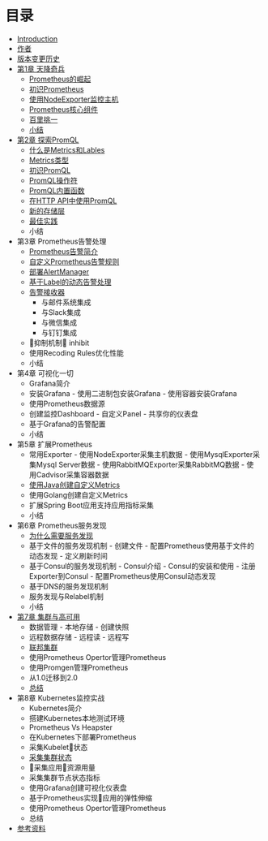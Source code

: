 # 目录

- [Introduction](README.md)
- [作者](AUTHOR.md)
- [版本变更历史](CHANGELOGS.md)
- [第1章 天降奇兵](./chapter0/README.md)
  - [Prometheus的崛起](./sources/why-monitor.md)
  - [初识Prometheus](./sources/prometheus-quick-start.md)
  - [使用NodeExporter监控主机](./sources/prometheus-quick-start-node-exporter.md)
  - [Prometheus核心组件](./sources/prometheus-architecture-and-components.md)
  - [百里挑一](./sources/comparison_with_other.md)
  - [小结](./chapter0/SUMMARY.md)
- [第2章 探索PromQL](./chapter2/README.md)
  - [什么是Metrics和Lables](./sources/what-is-prometheus-metrics-and-labels.md)
  - [Metrics类型](./sources/prometheus-metrics-types.md)
  - [初识PromQL](./sources/prometheus-query-language.md)
  - [PromQL操作符](./sources/prometheus-promql-operators.md)
  - [PromQL内置函数](./sources/prometheus-promql-functions.md)
  - [在HTTP API中使用PromQL](./sources/prometheus-promql-with-http-api.md)
  - [新的存储层](./sources/prometheus-storage-v2.md)
  - [最佳实践](./sources/prometheus-promql-best-praticase.md)
  - 小结
- 第3章 Prometheus告警处理
  - [Prometheus告警简介](./sources/prometheus-alert-manager-overview.md)
  - [自定义Prometheus告警规则](./sources/prometheus-alert-rule.md)
  - [部署AlertManager](./sources/install-alert-manager.md)
  - [基于Label的动态告警处理](./sources/alert-manager-routes.md)
  - [告警接收器](./sources/alert-manager-receiver.md)
     - 与邮件系统集成
     - 与Slack集成
     - 与微信集成
     - 与钉钉集成
  - 抑制机制 inhibit
  - 使用Recoding Rules优化性能
  - 小结
- 第4章 可视化一切
  - Grafana简介
  - 安装Grafana
        - 使用二进制包安装Grafana
        - 使用容器安装Grafana
  - 使用Prometheus数据源
  - 创建监控Dashboard
        - 自定义Panel
        - 共享你的仪表盘
  - 基于Grafana的告警配置
  - 小结
- 第5章 扩展Prometheus
  - 常用Exporter
        - 使用NodeExporter采集主机数据
        - 使用MysqlExporter采集Mysql Server数据
        - 使用RabbitMQExporter采集RabbitMQ数据
        - 使用Cadvisor采集容器数据
  - [使用Java创建自定义Metrics](sources/custom_metrics_with_java_sdk.md)
  - 使用Golang创建自定义Metrics
  - 扩展Spring Boot应用支持应用指标采集
  - 小结
- 第6章 Prometheus服务发现
  - [为什么需要服务发现](./sources/why-need-service-discovery.md)
  - 基于文件的服务发现机制
        - 创建文件
        - 配置Prometheus使用基于文件的动态发现
        - 定义刷新时间
  - 基于Consul的服务发现机制
        - Consul介绍
        - Consul的安装和使用
        - 注册Exporter到Consul
        - 配置Prometheus使用Consul动态发现
  - 基于DNS的服务发现机制
  - 服务发现与Relabel机制
  - 小结
- [第7章 集群与高可用](./chapter7/READMD.md)
  - 数据管理
        - 本地存储
        - 创建快照
  - 远程数据存储
        - 远程读
        - 远程写
  - [联邦集群](./sources/scale-prometheus-with-federation.md)
  - 使用Prometheus Opertor管理Prometheus
  - 使用Promgen管理Prometheus
  - 从1.0迁移到2.0
  - [总结](./chapter4/SUMMARY.md)
- 第8章 Kubernetes监控实战
  - Kubernetes简介
  - 搭建Kubernetes本地测试环境
  - Prometheus Vs Heapster
  - 在Kubernetes下部署Prometheus
  - 采集Kubelet状态
  - [采集集群状态](./sources/expose-cluster-level-metrics-with-kube-state-metrics.md)
  - 采集应用资源用量
  - 采集集群节点状态指标
  - 使用Grafana创建可视化仪表盘
  - 基于Prometheus实现应用的弹性伸缩
  - 使用Prometheus Opertor管理Prometheus
  - 总结
- [参考资料](./REFERENCES.md)